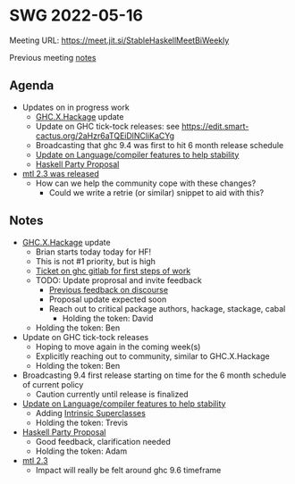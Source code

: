 SWG 2022-05-16
==============

Meeting URL: https://meet.jit.si/StableHaskellMeetBiWeekly

Previous meeting [notes](https://github.com/haskellfoundation/stability/blob/main/meetings/2022-05-02.md)

## Agenda
- Updates on in progress work
  - [GHC.X.Hackage](https://github.com/haskellfoundation/tech-proposals/pull/27) update
  - Update on GHC tick-tock releases: see https://edit.smart-cactus.org/2aHzr6aTQEiDlNCliKaCYg
  - Broadcasting that ghc 9.4 was first to hit 6 month release schedule
  - [Update on Language/compiler features to help stability](https://edit.smart-cactus.org/jeFTSfj9SRun6ywmj1Tqcw?view)
  - [Haskell Party Proposal](https://github.com/haskellfoundation/stability/pull/12)
- [mtl 2.3 was released](https://discourse.haskell.org/t/ann-mtl-2-3/4488)
    - How can we help the community cope with these changes?
        - Could we write a retrie (or similar) snippet to aid with this?

## Notes

- [GHC.X.Hackage](https://github.com/haskellfoundation/tech-proposals/pull/27) update
    - Brian starts today today for HF!
    - This is not #1 priority, but is high
    - [Ticket on ghc gitlab for first steps of work](https://gitlab.haskell.org/ghc/head.hackage/-/issues/53)
    - TODO: Update proprosal and invite feedback
        - [Previous feedback on discourse](https://discourse.haskell.org/t/pre-hftp-ghc-x-hackage-a-tool-for-easing-migrations-to-new-ghc-versions/4239)
        - Proposal update expected soon
        - Reach out to critical package authors, hackage, stackage, cabal
            - Holding the token: David
    - Holding the token: Ben
- Update on GHC tick-tock releases
    - Hoping to move again in the coming week(s)
    - Explicitly reaching out to community, similar to GHC.X.Hackage
    - Holding the token: Ben
- Broadcasting 9.4 first release starting on time for the 6 month schedule of current policy
    - Caution currently until release is finalized
- [Update on Language/compiler features to help stability](https://edit.smart-cactus.org/jeFTSfj9SRun6ywmj1Tqcw?view)
    - Adding [Intrinsic Superclasses](https://gitlab.haskell.org/ghc/ghc/-/wikis/intrinsic-superclasses)
    - Holding the token: Trevis
- [Haskell Party Proposal](https://github.com/haskellfoundation/stability/pull/12)
    - Good feedback, clarification needed
    - Holding the token: Adam
- [mtl 2.3](https://discourse.haskell.org/t/ann-mtl-2-3/4488)
    - Impact will really be felt around ghc 9.6 timeframe
